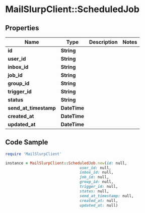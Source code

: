 # MailSlurpClient::ScheduledJob

## Properties

Name | Type | Description | Notes
------------ | ------------- | ------------- | -------------
**id** | **String** |  | 
**user_id** | **String** |  | 
**inbox_id** | **String** |  | 
**job_id** | **String** |  | 
**group_id** | **String** |  | 
**trigger_id** | **String** |  | 
**status** | **String** |  | 
**send_at_timestamp** | **DateTime** |  | 
**created_at** | **DateTime** |  | 
**updated_at** | **DateTime** |  | 

## Code Sample

```ruby
require 'MailSlurpClient'

instance = MailSlurpClient::ScheduledJob.new(id: null,
                                 user_id: null,
                                 inbox_id: null,
                                 job_id: null,
                                 group_id: null,
                                 trigger_id: null,
                                 status: null,
                                 send_at_timestamp: null,
                                 created_at: null,
                                 updated_at: null)
```


